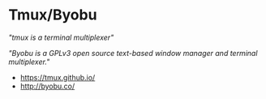# Tmux/Byobu

_"tmux is a terminal multiplexer"_

_"Byobu is a GPLv3 open source text-based window manager and terminal
multiplexer."_

* https://tmux.github.io/
* http://byobu.co/
